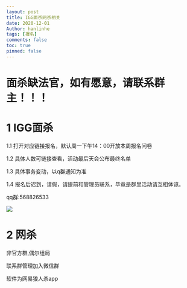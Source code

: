 ```yaml
---
layout: post
title: IGG面杀网杀相关
date: 2020-12-01
Author: hanlinhe 
tags: [报名]
comments: false
toc: true
pinned: false
---
```


# 面杀缺法官，如有愿意，请联系群主！！！

# 1 IGG面杀



1.1 打开对应链接报名，默认周一下午14：00开放本周报名问卷

1.2 具体人数可链接查看，活动最后天会公布最终名单

1.3 具体事务变动，以q群通知为准

1.4 报名后迟到，请假，请提前和管理员联系，毕竟是群里活动请互相体谅。

qq群:568826533

![](https://i.loli.net/2020/12/16/kJPVT5aWXGUyqmH.png)

# 2 网杀

非官方群,偶尔组局

联系群管理加入微信群

软件为网易狼人杀app